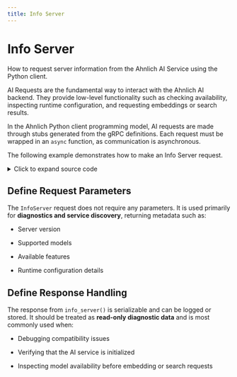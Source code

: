 ```yaml
---
title: Info Server
---
```


# Info Server

How to request server information from the Ahnlich AI Service using the Python client.

AI Requests are the fundamental way to interact with the Ahnlich AI backend. They provide low-level functionality such as checking availability, inspecting runtime configuration, and requesting embeddings or search results.

In the Ahnlich Python client programming model, AI requests are made through stubs generated from the gRPC definitions. Each request must be wrapped in an `async` function, as communication is asynchronous.

The following example demonstrates how to make an Info Server request.

<details>
  <summary>Click to expand source code</summary>

  ```py
  import asyncio
  from grpclib.client import Channel
  from ahnlich_client_py.grpc.services.ai_service import AiServiceStub
  from ahnlich_client_py.grpc.ai import query as ai_query


  async def info_server():
    async with Channel(host="127.0.0.1", port=1370) as channel:
        client = AiServiceStub(channel)
        response = await client.info_server(ai_query.InfoServer())
        print(response) #InfoServer(info=ServerInfo(address='Ok(0.0.0.0:1370)', version='0.1.0', limit=10073741824, remaining=10067931251))


  if __name__ == "__main__":
    asyncio.run(info_server())
  ```
</details>

## Define Request Parameters

The `InfoServer` request does not require any parameters.
It is used primarily for **diagnostics and service discovery**, returning metadata such as:

* Server version

* Supported models

* Available features

* Runtime configuration details

## Define Response Handling

The response from `info_server()` is serializable and can be logged or stored.
It should be treated as **read-only diagnostic data** and is most commonly used when:

* Debugging compatibility issues

* Verifying that the AI service is initialized

* Inspecting model availability before embedding or search requests


